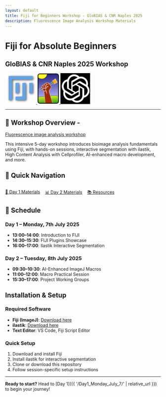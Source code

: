 ```yaml
---
layout: default
title: Fiji for Beginners Workshop - GloBIAS & CNR Naples 2025
description: Fluorescence Image Analysis Workshop Materials
---
```


# Fiji for Absolute Beginners
## GloBIAS & CNR Naples 2025 Workshop

<div class="logo-container">
  <a href="https://imagej.net/software/fiji/">
    <img src="assets/logos/fiji-logo.png" alt="Fiji" height="100">
  </a>
  <a href="https://www.ilastik.org/">
    <img src="assets/logos/ilastik-logo.png" alt="ilastik" height="100">
  </a>
  <a href="https://chat.openai.com/">
    <img src="assets/logos/chatgpt-logo.webp" alt="ChatGPT" height="100">
  </a>
</div>

---

## 🎯 Workshop Overview -

[Fluorescence image analysis workshop](https://globias-bioimageanalysts.github.io/Fluorescence_image_analysis_workshop-GloBIAS_CNR_Naples_2025/)

This intensive 5-day workshop introduces bioimage analysis fundamentals using Fiji, with hands-on sessions, interactive segmentation with ilastik, High Content Analysis with Cellprofiler, AI-enhanced macro development, and more.

## 🚀 Quick Navigation

<div style="display: flex; gap: 1rem; flex-wrap: wrap; margin: 2rem 0;">
  <a href="{{ '/Day1_Monday_July_7/' | relative_url }}" class="btn">📅 Day 1 Materials</a>
  <a href="{{ '/Day2_Tuesday_July_8/' | relative_url }}" class="btn">📊 Day 2 Materials</a>
  <a href="{{ '/Resources/' | relative_url }}" class="btn">📚 Resources</a>
</div>

## 📅 Schedule

### Day 1 – Monday, 7th July 2025

- **13:00–14:00**: Introduction to FIJI
- **14:30–15:30**: FIJI Plugins Showcase  
- **16:00–17:00**: Ilastik Interactive Segmentation

### Day 2 – Tuesday, 8th July 2025

- **09:30–10:30**: AI-Enhanced ImageJ Macros
- **11:00–12:00**: Macro Practical Session
- **15:30–17:00**: Project Working Groups

##  Installation & Setup

### Required Software

- **Fiji (ImageJ)**: [Download here](https://imagej.net/software/fiji/downloads)
- **ilastik**: [Download here](https://www.ilastik.org/download.html)
- **Text Editor**: VS Code, Fiji Script Editor

### Quick Setup

1. Download and install Fiji
2. Install ilastik for interactive segmentation
3. Clone or download this repository
4. Follow session-specific setup instructions


---

**Ready to start?** Head to [Day 1]({{ '/Day1_Monday_July_7/' | relative_url }}) to begin your journey!
